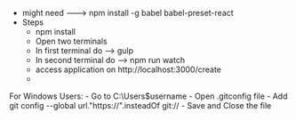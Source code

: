 - might need  ---> npm install -g babel babel-preset-react
- Steps
    - npm install
    - Open two terminals
    - In first terminal do --> gulp
    - In second terminal do -->  npm run watch
    - access application on http://localhost:3000/create
    - 
For Windows Users:
    - Go to C:\Users\$username
    - Open .gitconfig file
    - Add git config --global url."https://".insteadOf git://
    - Save and Close the file
